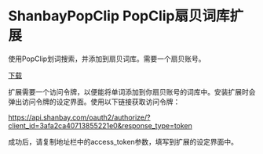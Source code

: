 # ShanbayPopClip PopClip扇贝词库扩展
使用PopClip划词搜索，并添加到扇贝词库。需要一个扇贝账号。

[下载](https://github.com/Just4test/ShanbayPopClip/releases/download/0.1/shanbay.popclipextz)

扩展需要一个访问令牌，以便能将单词添加到你扇贝账号的词库中。安装扩展时会弹出访问令牌的设定界面。使用以下链接获取访问令牌：

https://api.shanbay.com/oauth2/authorize/?client_id=3afa2ca40713855221e0&response_type=token

成功后，请复制地址栏中的access_token参数，填写到扩展的设定界面中。


